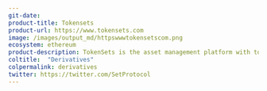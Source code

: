 ```yaml
---
git-date: 
product-title: Tokensets
product-url: https://www.tokensets.com
image: /images/output_md/httpswwwtokensetscom.png
ecosystem: ethereum
product-description: TokenSets is the asset management platform with tokenized trading strategies facilitated by Set Protocol’s smart contract system. [Interview with Tokensets creators](/tokensets).
coltitle:  "Derivatives"
colpermalink: derivatives
twitter: https://twitter.com/SetProtocol
---
```

